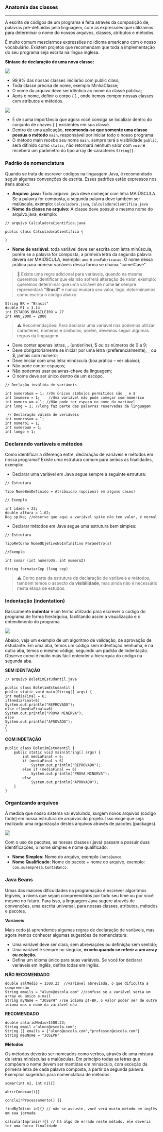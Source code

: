 ### Anatomia das classes
***
A escrita de códigos de um programa é feita através da composição de, palavras pré-definidas pela linguagem, com as expressões que utilizamos para determinar o nome do nossos arquivos, classes, atributos e métodos.

É muito comum mesclarmos expressões no idioma americano com o nosso vocabulário. Existem projetos que recomendam que toda a implementação do seu programa seja escrita na língua inglesa.

**Sintaxe de declaração de uma nova classe:**

![](https://tinyurl.com/yeffxat7)

- 99,9% das nossas classes iniciarão com public class;
- Toda classe precisa de nome, exemplo MinhaClasse;
- O nome do arquivo deve ser idêntico ao nome da classe pública;
- Após o nome, definir o corpo { } , onde iremos compor nossas classes com atributos e métodos.

![](https://tinyurl.com/6djk8mbf)

- É de suma importância que agora você consiga se localizar dentro do conjunto de chaves { } existentes em sua classe.
- Dentro de uma aplicação, **recomenda-se que somente uma classe possua o método** `main`, responsável por iniciar todo o nosso programa.
- O método main recebe seu nome `main`, sempre terá a visibilidade `public`, será difinido como `static`, não retornará nenhum valor com `void` e receberá um parâmetro do tipo array de caracteres `String[]`.

### Padrão de nomenclatura
Quando se trata de escrever códigos na linguagem Java, é recomendado seguir algumas convenções de escrita. Esses padrões estão expressos nos itens abaixo:

- **Arquivo .java:** Todo arquivo .java deve começar com letra MAIÚSCULA. Se a palavra for composta, a segunda palavra deve também ser maiúscula, exemplo:
`Calculadora.java`, `CalculadoraCientifica.java`
- **Nome da classe no arquivo:** A classe deve possuir o mesmo nome do arquivo.java, exemplo:

```
// arquivo CalculadoraCientifica.java

public class CalculadoraCientifica {

}
```
- **Nome de variável:** toda variável deve ser escrita com letra minúscula, porém se a palavra for composta, a primeira letra da segunda palavra deverá ser MAIÚSCULA, exemplo: `ano` e `anoFabricacao`. O nome dessa prática para nomear variáveis dessa forma se chama "camelCase".

>:beginner: 
>Existe uma regra adicional para variáveis, quando na mesma queremos identificar que ela não sofrerá alteração de valor, exemplo: queremos determinar que uma variável de nome **br** sempre representará **"Brasil"** e nunca mudará seu valor, logo, determinamos como escrita o código abaixo:

```
String BR = "Brasil"
double PI = 3.14
int ESTADOS_BRASILEIRO = 27
int ANO_2000 = 2000
```
>	:warning:
>Recomendações: Para declarar uma variável nós podemos utilizar caracteres, números e símbolos, porém, devemos seguir algumas regras da linguagem.

- Deve conter apenas letras, _ (underline), $ ou os números de 0 a 9;
- Deve obrigatoriamente se iniciar por uma letra (preferencialmente), _ ou $, jamais com número;
- Deve iniciar com uma letra minúscula (boa prática – ver abaixo);
- Não pode conter espaços;
- Não podemos usar palavras-chave da linguagem;
- O nome deve ser único dentro de um escopo.

```
// Declação inválida de variáveis

int numero&um = 1; //Os únicos símbolos permitidos são _ e $
int 1numero = 1;    //Uma variável não pode começar com númerico
int numero um = 1; //Não pode ter espaço no nome da variável
int long = 1; //long faz parte das palavras reservadas da linguagem
 
 // Declaração válida de veriáveis
int numero$um = 1;
int numero1 = 1;
int numeroum = 1;
int longo = 1;
```
### Declarando variáveis e métodos
Como identificar a diferença entre, declaração de variáveis e métodos em nossa programa? Existe uma estrutura comum para ambas as finalidades, exemplo:

- Declarar uma variável em Java segue sempre a seguinte estrutura:

```
// Estrutura

Tipo NomeBemDefinido = Atribuicao (opcional em alguns casos)

// Exemplo

int idade = 23;
double altura = 1.62;
Dog spike; //observe que aqui a variável spike não tem valor, é normal
```
- Declarar métodos em Java segue uma estrutura bem simples:

```
// Estrutura

TipoRetorno NomeObjetivoNoInfinitivo Parametro(s)

//Exemplo

int somar (int numeroUm, int numero2)

String formatarCep (long cep)
```
>	:warning:
>Como parte da estrutura de declaração de variáveis e métodos, também temos o aspecto da **visibilidade**, mas ainda não é necessário nesta etapa de estudos.

### Indentação (indentation)
Basicamente **indentar** é um termo utilizado para escrever o código do programa de forma hierárquica, facilitando assim a visualização e o entendimento do programa.

![](https://tinyurl.com/3apj5597)

Abaixo, veja um exemplo de um algoritmo de validação, de aprovação de estudante. Em uma aba, temos um código sem indentação nenhuma, e na outra aba, temos o mesmo código, seguindo um padrão de indentação. Observe como é muito mais fácil entender a hierarquia do código na segunda aba.

**SEM IDENTAÇÃO**

 ```
// arquivo BoletimEstudantil.java

public class BoletimEstudantil {
public static void main(String[] args) {
int mediaFinal = 6;
if(mediaFinal<6)	
System.out.println("REPROVADO"); 
else if(mediaFinal==6)
System.out.println("PROVA MINERVA"); 
else
System.out.println("APROVADO"); 		
}
}
```

**COM INDETAÇÃO**

```
public class BoletimEstudantil {
	public static void main(String[] args) {
		int mediaFinal = 6;
		if (mediaFinal < 6)
			System.out.println("REPROVADO");
		else if (mediaFinal == 6)
			System.out.println("PROVA MINERVA");
		else
			System.out.println("APROVADO");
	}
}
```

### Organizando arquivos
À medida que nosso sistema vai evoluindo, surgem novos arquivos (código fonte) em nossa estrutura de arquivos do projeto. Isso exige que seja realizado uma organização destes arquivos através de pacotes (packages).

![](https://tinyurl.com/bdhhk4ax)

Com o uso de pacotes, as nossas classes (.java) passam a possuir duas identificações, o nome simples e nome qualificado:
- **Nome Simples:** Nome do arquivo, exemplo `ContaBanco`.
- **Nome Qualificado:** Nome do pacote + nome do arquivo, exemplo: `com.suaempresa.ContaBanco`.

### Java Beans
Umas das maiores dificuldades na programação é escrever algoritmos legíveis, a níveis que sejam compreendidos por todo seu time ou por você mesmo no futuro. Para isso, a linguagem Java sugere através de convenções, uma escrita universal, para nossas classes, atributos, métodos e pacotes.

**Variáveis**

Mais cedo já aprendemos algumas regras de declaração de variáveis, mas agora iremos conhecer algumas sugestões de nomenclatura:
- Uma variável deve ser clara, sem abreviações ou definição sem sentido;
- Uma variável é sempre no singular, **exceto quando se referir a um array ou coleção.**
- Defina um idioma único para suas variáveis. Se você for declarar variáveis em inglês, defina todas em inglês.

**NÃO RECOMENDADO**
```
double salMedio = 1500.23  //variável abreviada, o que dificulta a compreensão
String emails = "aluno@escola.com" //confuso se a variável seria um array ou único e-mail
String myName = "JOSEPH" //se idioma pt-BR, o valor poder ser de outro idioma mas o nome da variável não 
```
**RECOMENDADO**
```
double salarioMedio=1500.23;
String email ="aluno@escola.com";
String [] emails = {"aluno@escola.com","professor@escola.com"}
String meuNome = "JOSEPH" 
```

**Métodos**

Os métodos deverão ser nomeados como verbos, através de uma mistura de letras minúsculas e maiúsculas. Em princípio todas as letras que compõem o nome devem ser mantidas em minúsculo, com exceção da primeira letra de cada palavra composta, a partir da segunda palavra.
Exemplos sugeridos para nomenclatura de métodos:

```
somar(int n1, int n2){}

abrirConexao(){}

concluirProcessamento() {}

findById(int id){} // não se assuste, você verá muito método em inglês em sua jornada

calcularImprimir(){} // há algo de errado neste método, ele deveria ter uma única finalidade
```